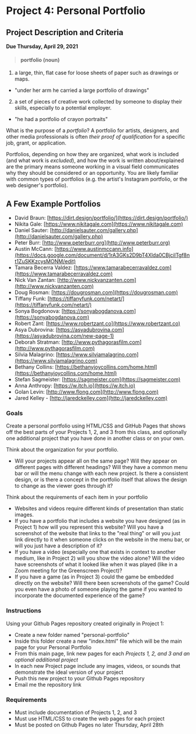 # Project 4: Personal Portfolio
## Project Description and Criteria

**Due Thursday, April 29, 2021**

>#### portfolio (noun)
1. a large, thin, flat case for loose sheets of paper such as drawings or maps.  
 - "under her arm he carried a large portfolio of drawings"  
2. a set of pieces of creative work collected by someone to display their skills, especially to a potential employer.
 - "he had a portfolio of crayon portraits"

What is the purpose of a *portfolio*? A portfolio for artists, designers, and other media professionals is often *their proof of qualification* for a specific job, grant, or application.

Portfolios, depending on how they are organized, what work is included (and what work is *excluded*), and how the work is written about/explained are the primary means someone working in a visual field communicates why they should be considered or an opportunity. You are likely familiar with common types of portfolios (e.g. the artist's Instagram portfolio, or the web designer's portfolio).

## A Few Example Portfolios
- David Braun: [https://dirt.design/portfolio/](https://dirt.design/portfolio/)
- Nikita Gale: [https://www.nikitagale.com](https://www.nikitagale.com)
- Daniel Sauter: [http://danielsauter.com/gallery.php](http://danielsauter.com/gallery.php)
- Peter Burr: [http://www.peterburr.org](http://www.peterburr.org)
- Austin McCann: [https://www.austinmccann.info](https://docs.google.com/document/d/1rA3GKs2D9bT4Xlda0CBjcilTgf8nt1ZuSKKzcysMONM/edit)
- Tamara Becerra Valdez: [https://www.tamarabecerravaldez.com](https://www.tamarabecerravaldez.com)
- Nick Van Zantan: [http://www.nickvanzanten.com](http://www.nickvanzanten.com)
- Doug Rosman: [https://dougrosman.com](https://dougrosman.com)
- Tiffany Funk: [https://tiffanyfunk.com/netart/](https://tiffanyfunk.com/netart/)
- Sonya Bogdonova: [https://sonyabogdanova.com](https://sonyabogdanova.com)
- Robert Zant: [https://www.robertzant.co](https://www.robertzant.co)
- Asya Dubrovina: [https://asyadubrovina.com](https://asyadubrovina.com/new-page-1)
- Deborah Stratman: [http://www.pythagorasfilm.com](http://www.pythagorasfilm.com)
- Silvia Malagrino: [https://www.silviamalagrino.com](https://www.silviamalagrino.com)
- Bethany Collins: [https://bethanyjoycollins.com/home.html](https://bethanyjoycollins.com/home.html)
- Stefan Sagmeister: [https://sagmeister.com](https://sagmeister.com)
- Anna Anthropy: [https://w.itch.io](https://w.itch.io)
- Golan Levin: [http://www.flong.com](http://www.flong.com)
- Jared Kelley - [http://jaredckelley.com](http://jaredckelley.com)

### Goals

Create a personal portfolio using HTML/CSS and GitHub Pages that shows off the best parts of your Projects 1, 2, and 3 from this class, and optionally one additional project that you have done in another class or on your own.

Think about the organization for your portfolio.
- Will your projects appear all on the same page? Will they appear on different pages with different headings? Will they have a common menu bar or will the menu change with each new project. Is there a consistent design, or is there a concept in the portfolio itself that allows the design to change as the viewer goes through it?

Think about the requirements of each item in your portfolio
- Websites and videos require different kinds of presentation than static images.
- If you have a portfolio that includes a website you have designed (as in Project 1) how will you represent this website? Will you have a screenshot of the website that links to the "real thing" or will you just link directly to it when someone clicks on the website in the menu bar, or will you just have a description of it?
- If you have a video (especially one that exists in context to another medium, like in Project 2) will you show the video alone? Will the video have screenshots of what it looked like when it was played (like in a Zoom meeting for the Greenscreen Project)?
- If you have a game (as in Project 3) could the game be embedded directly on the website? Will there been screenshots of the game? Could you even have a photo of someone playing the game if you wanted to incorporate the documented experience of the game?

### Instructions

Using your Github Pages repository created originally in Project 1:
- Create a new folder named "personal-portfolio"
- Inside this folder create a new "index.html" file which will be the main page for your Personal Portfolio
- From this main page, link new pages for each *Projects 1, 2, and 3 and an optional additional project*
- In each new Project page include any images, videos, or sounds that demonstrate the ideal version of your project
- Push this new project to your Github Pages repository
- Email me the repository link

### Requirements

- Must include documentation of Projects 1, 2, and 3
- Must use HTML/CSS to create the web pages for each project
- Must be posted on Github Pages no later Thursday, April 28th
